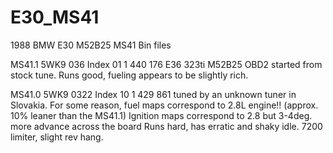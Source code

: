 # E30_MS41
1988 BMW E30 M52B25 MS41 Bin files

MS41.1 5WK9 036 Index 01      1 440 176     E36 323ti M52B25 OBD2 started from stock tune.
                                            Runs good, fueling appears to be slightly rich.

MS41.0 5WK9 0322 Index 10     1 429 861     tuned by an unknown tuner in Slovakia.
                                            For some reason, fuel maps correspond to 2.8L engine!! (approx. 10% leaner than the MS41.1)
                                            Ignition maps correspond to 2.8 but 3-4deg. more advance across the board
                                            Runs hard, has erratic and shaky idle. 7200 limiter, slight rev hang.
